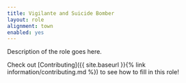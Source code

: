 ```yaml
---
title: Vigilante and Suicide Bomber
layout: role
alignment: town
enabled: yes
---
```


Description of the role goes here.

Check out [Contributing]({{ site.baseurl }}{% link information/contributing.md %}) to see how to fill in this role!
